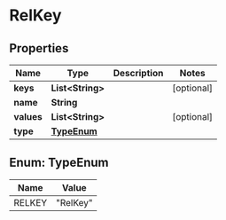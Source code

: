

# RelKey

## Properties

Name | Type | Description | Notes
------------ | ------------- | ------------- | -------------
**keys** | **List&lt;String&gt;** |  |  [optional]
**name** | **String** |  | 
**values** | **List&lt;String&gt;** |  |  [optional]
**type** | [**TypeEnum**](#TypeEnum) |  | 



## Enum: TypeEnum

Name | Value
---- | -----
RELKEY | &quot;RelKey&quot;



